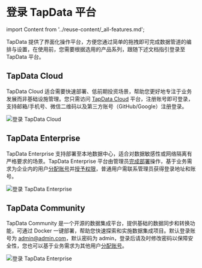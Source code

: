 # 登录 TapData 平台
import Content from '../reuse-content/_all-features.md';

<Content />


TapData 提供了界面化操作平台，方便您通过简单的拖拽即可完成数据管道的编排与设置，在使用前，您需要根据选用的产品系列，跟随下述文档指引登录至 TapData 平台。

## TapData Cloud

TapData Cloud 适合需要快速部署、低前期投资场景，帮助您更好地专注于业务发展而非基础设施管理。您只需访问 [TapData Cloud](https://cloud.tapdata.net/console/v3/) 平台，注册账号即可登录，支持邮箱/手机号、微信二维码以及第三方账号（GitHub/Google）注册登录。

![登录 TapData Cloud](../images/login-cloud.png)



## TapData Enterprise

TapData Enterprise 支持部署至本地数据中心，适合对数据敏感性或网络隔离有严格要求的场景。TapData Enterprise 平台由管理员[完成部署](../installment/install-tapdata-enterprise/README.md)操作，基于业务需求为企业内的用户[分配账号](../user-guide/manage-system/manage-user.md)并[授予权限](../user-guide/manage-system/manage-role.md)，普通用户需联系管理员获得登录地址和账号。

![登录 TapData Enterprise](../images/login-on-prem.png)

## TapData Community

TapData Community 是一个开源的数据集成平台，提供基础的数据同步和转换功能，可通过 Docker 一键部署，帮助您快速探索和实施数据集成项目。默认登录账号为 admin@admin.com，默认密码为 admin，登录后请及时修改密码以保障安全性，您也可以基于业务需求为其他用户[分配账号](../user-guide/manage-system/manage-user.md)。

![登录 TapData Enterprise](../images/login-on-prem.png)

